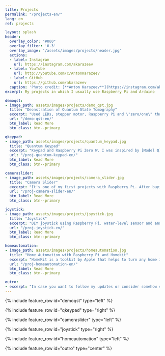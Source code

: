 ```yaml
---
title: Projects
permalink: "/projects-en/"
lang: en
ref: projects

layout: splash
header:
  overlay_color: "#000"
  overlay_filter: '0.3'
  overlay_image: "/assets/images/projects/header.jpg"
  actions:
  - label: Instagram
    url: https://instagram.com/akarazeev
  - label: YouTube
    url: http://youtube.com/c/AntonKarazeev
  - label: GitHub
    url: https://github.com/akarazeev
  caption: 'Photo credit: [**Anton Karazeev**](https://instagram.com/akarazeev)'
excerpt: My projects in which I usually use Raspberry Pi and Arduino

demoqst:
- image_path: assets/images/projects/demo_qst.jpg
  title: "Deonstration of Quantum State Tomography"
  excerpt: "Used LEDs, stepper motor, Raspberry Pi and \"zero/one\" that was given to me by IBM"
  url: "/demo-qst-en/"
  btn_label: Read More
  btn_class: btn--primary

qkeypad:
- image_path: assets/images/projects/quantum_keypad.jpg
  title: "Quantum Keypad"
  excerpt: "Keypad and Raspberry Pi Zero W. I was inspired by [Model Q](https://qiskit.org/modelq/) that was presented as a joke on April Fool's day in 2018 by QISKit (department of IBM which develops quantum computers). IBM sent me different cool things when they saw this quantum keypad in my [post on Twitter](https://twitter.com/antonkarazeev/status/981671571319336960)"
  url: "/proj-quantum-keypad-en/"
  btn_label: Read More
  btn_class: btn--primary

cameraslider:
- image_path: assets/images/projects/camera_slider.jpg
  title: "Camera Slider"
  excerpt: "It's one of my first projects with Raspberry Pi. After buying of necessary parts I started to drill and twist the screws. The result turned out to be pretty cool (the link will lead you to 2 videos -- demonstration of work and a time-lapse shot using my camera slider)"
  url: "/proj-camera-slider-en/"
  btn_label: Read More
  btn_class: btn--primary

joystick:
- image_path: assets/images/projects/joystick.jpg
  title: "Joystick"
  excerpt: "DIY joystick using Raspberry Pi, water-level sensor and analogue stick"
  url: "/proj-joystick-en/"
  btn_label: Read More
  btn_class: btn--primary

homeautomation:
- image_path: assets/images/projects/homeautomation.jpg
  title: "Home Automation with Raspberry Pi and Homekit"
  excerpt: "HomeKit is a toolkit by Apple that helps to turn any home into the \"smart home\" (actually, the home won't become \"smart\", rather some things will become automated, e.g. the lights). Currently I automated all the lights and fan around my work place. There are [tutorial](/home-automation-homekit-en/) on how to set up homebridge server on Raspberry Pi"
  url: "/proj-homeautomation-en/"
  btn_label: Read More
  btn_class: btn--primary

outro:
- excerpt: "In case you want to follow my updates or consider somehow support me, there are such possibilities --&nbsp;[<i class=\"fab fa-twitter\"></i> @antonkarazeev](https://twitter.com/antonkarazeev){: .btn .btn--twitter} and [<i class=\"fab fa-paypal\"></i> Support](https://www.paypal.me/akarazeev){: .btn .btn--success}"
---
```


{% include feature_row id="demoqst" type="left" %}

{% include feature_row id="qkeypad" type="right" %}

{% include feature_row id="cameraslider" type="left" %}

{% include feature_row id="joystick" type="right" %}

{% include feature_row id="homeautomation" type="left" %}

{% include feature_row id="outro" type="center" %}
